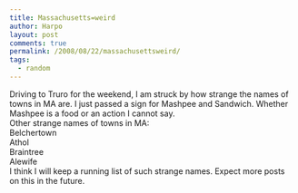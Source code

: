 ```yaml
---
title: Massachusetts=weird
author: Harpo
layout: post
comments: true
permalink: /2008/08/22/massachusettsweird/
tags:
  - random
---
```

Driving to Truro for the weekend, I am struck by how strange the names of towns in MA are. I just passed a sign for Mashpee and Sandwich. Whether Mashpee is a food or an action I cannot say.  
Other strange names of towns in MA:  
Belchertown  
Athol  
Braintree  
Alewife  
I think I will keep a running list of such strange names. Expect more posts on this in the future.